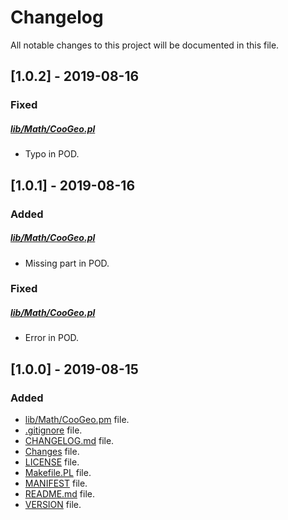 # Changelog

All notable changes to this project will be documented in this file.

## [1.0.2] - 2019-08-16

### Fixed

##### [lib/Math/CooGeo.pl](lib/Math/CooGeo.pl)

- Typo in POD.

## [1.0.1] - 2019-08-16

### Added

##### [lib/Math/CooGeo.pl](lib/Math/CooGeo.pl)

- Missing part in POD.

### Fixed

##### [lib/Math/CooGeo.pl](lib/Math/CooGeo.pl)

- Error in POD.

## [1.0.0] - 2019-08-15

### Added

- [lib/Math/CooGeo.pm](lib/Math/CooGeo.pm) file.
- [.gitignore](.gitignore) file.
- [CHANGELOG.md](CHANGELOG.md) file.
- [Changes](Changes) file.
- [LICENSE](LICENSE) file.
- [Makefile.PL](Makefile.PL) file.
- [MANIFEST](MANIFEST) file.
- [README.md](README.md) file.
- [VERSION](VERSION) file.
